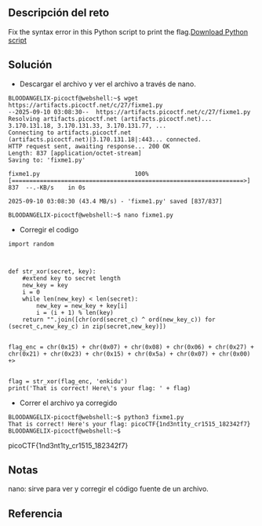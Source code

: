 ## Descripción del reto
Fix the syntax error in this Python script to print the flag.[Download Python script](https://artifacts.picoctf.net/c/27/fixme1.py)

## Solución

- Descargar el archivo y ver el archivo a través de nano.
```
BLOODANGELIX-picoctf@webshell:~$ wget https://artifacts.picoctf.net/c/27/fixme1.py
--2025-09-10 03:08:30--  https://artifacts.picoctf.net/c/27/fixme1.py
Resolving artifacts.picoctf.net (artifacts.picoctf.net)... 3.170.131.18, 3.170.131.33, 3.170.131.77, ...
Connecting to artifacts.picoctf.net (artifacts.picoctf.net)|3.170.131.18|:443... connected.
HTTP request sent, awaiting response... 200 OK
Length: 837 [application/octet-stream]
Saving to: 'fixme1.py'

fixme1.py                           100%[==================================================================>]     837  --.-KB/s    in 0s      

2025-09-10 03:08:30 (43.4 MB/s) - 'fixme1.py' saved [837/837]

BLOODANGELIX-picoctf@webshell:~$ nano fixme1.py

```

- Corregir el codigo
```
import random



def str_xor(secret, key):
    #extend key to secret length
    new_key = key
    i = 0
    while len(new_key) < len(secret):
        new_key = new_key + key[i]
        i = (i + 1) % len(key)        
    return "".join([chr(ord(secret_c) ^ ord(new_key_c)) for (secret_c,new_key_c) in zip(secret,new_key)])


flag_enc = chr(0x15) + chr(0x07) + chr(0x08) + chr(0x06) + chr(0x27) + chr(0x21) + chr(0x23) + chr(0x15) + chr(0x5a) + chr(0x07) + chr(0x00) +>

  
flag = str_xor(flag_enc, 'enkidu')
print('That is correct! Here\'s your flag: ' + flag)
```

- Correr el archivo ya corregido
```
BLOODANGELIX-picoctf@webshell:~$ python3 fixme1.py 
That is correct! Here's your flag: picoCTF{1nd3nt1ty_cr1515_182342f7}
BLOODANGELIX-picoctf@webshell:~$ 
```

picoCTF{1nd3nt1ty_cr1515_182342f7}
## Notas
nano: sirve para ver y corregir el código fuente de un archivo.

## Referencia